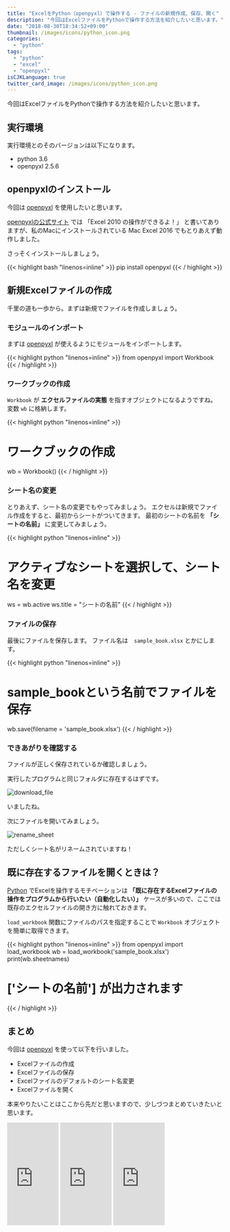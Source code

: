 ```yaml
---
title: "ExcelをPython（openpyxl）で操作する - ファイルの新規作成、保存、開く"
description: "今回はExcelファイルをPythonで操作する方法を紹介したいと思います。"
date: "2018-08-30T18:34:52+09:00"
thumbnail: /images/icons/python_icon.png
categories:
  - "python"
tags:
  - "python"
  - "excel"
  - "openpyxl"
isCJKLanguage: true
twitter_card_image: /images/icons/python_icon.png
---
```


今回はExcelファイルをPythonで操作する方法を紹介したいと思います。

## 実行環境

実行環境とのそのバージョンは以下になります。

* python 3.6
* openpyxl 2.5.6

<!--adsense-->

## openpyxlのインストール

今回は [openpyxl](https://openpyxl.readthedocs.io/en/stable/index.html) を使用したいと思います。

[openpyxlの公式サイト](https://openpyxl.readthedocs.io/en/stable/index.html) では 「Excel 2010 の操作ができるよ！」
と書いてありますが、私のMacにインストールされている Mac Excel 2016 でもとりあえず動作しました。

さっそくインストールしましょう。

{{< highlight bash "linenos=inline" >}}
pip install openpyxl
{{< / highlight >}}

<!--adsense-->

## 新規Excelファイルの作成

千里の道も一歩から。まずは新規でファイルを作成しましょう。

### モジュールのインポート

まずは [openpyxl](https://openpyxl.readthedocs.io/en/stable/index.html) が使えるようにモジュールをインポートします。

{{< highlight python "linenos=inline" >}}
from openpyxl import Workbook
{{< / highlight >}}

### ワークブックの作成

`Workbook` が **エクセルファイルの実態** を指すオブジェクトになるようですね。 変数 `wb` に格納します。

{{< highlight python "linenos=inline" >}}
# ワークブックの作成
wb = Workbook()
{{< / highlight >}}

### シート名の変更

とりあえず、シート名の変更でもやってみましょう。
エクセルは新規でファイル作成をすると、最初からシートがついてきます。
最初のシートの名前を **「シートの名前」** に変更してみましょう。

{{< highlight python "linenos=inline" >}}
# アクティブなシートを選択して、シート名を変更
ws =  wb.active
ws.title = "シートの名前"
{{< / highlight >}}

### ファイルの保存

最後にファイルを保存します。 ファイル名は　`sample_book.xlsx` とかにします。

{{< highlight python "linenos=inline" >}}
# sample_bookという名前でファイルを保存
wb.save(filename = 'sample_book.xlsx')
{{< / highlight >}}

### できあがりを確認する

ファイルが正しく保存されているか確認しましょう。

実行したプログラムと同じフォルダに存在するはずです。

![download_file](/images/20180830/download_file.png)

いましたね。

次にファイルを開いてみましょう。

![rename_sheet](/images/20180830/rename_sheet.png)

ただしくシート名がリネームされていますね！

<!--adsense-->

## 既に存在するファイルを開くときは？

[Python](https://www.python.org/) でExcelを操作するモチベーションは **「既に存在するExcelファイルの操作をプログラムから行いたい（自動化したい）」** ケースが多いので、ここでは既存のエクセルファイルの開き方に触れておきます。

`load_workbook` 関数にファイルのパスを指定することで `Workbook` オブジェクトを簡単に取得できます。

{{< highlight python "linenos=inline" >}}
from openpyxl import load_workbook
wb = load_workbook('sample_book.xlsx')
print(wb.sheetnames)
# ['シートの名前'] が出力されます
{{< / highlight >}}

<!--adsense-->

## まとめ

今回は [openpyxl](https://openpyxl.readthedocs.io/en/stable/index.html) を使って以下を行いました。

* Excelファイルの作成
* Excelファイルの保存
* Excelファイルのデフォルトのシート名変更
* Excelファイルを開く

本来やりたいことはここから先だと思いますので、少しづつまとめていきたいと思います。

<iframe style="width:120px;height:240px;" marginwidth="0" marginheight="0" scrolling="no" frameborder="0" src="https://rcm-fe.amazon-adsystem.com/e/cm?ref=qf_sp_asin_til&t=soudegesu-22&m=amazon&o=9&p=8&l=as1&IS2=1&detail=1&asins=4774196479&linkId=9f638725021ad496a17c5219a6672cd2&bc1=ffffff&lt1=_blank&fc1=333333&lc1=0066c0&bg1=ffffff&f=ifr">
</iframe>
<iframe style="width:120px;height:240px;" marginwidth="0" marginheight="0" scrolling="no" frameborder="0" src="https://rcm-fe.amazon-adsystem.com/e/cm?ref=qf_sp_asin_til&t=soudegesu-22&m=amazon&o=9&p=8&l=as1&IS2=1&detail=1&asins=4873117984&linkId=1f44de3fdd307ab42e2ff48aefcde747&bc1=ffffff&lt1=_blank&fc1=333333&lc1=0066c0&bg1=ffffff&f=ifr">
</iframe>
<iframe style="width:120px;height:240px;" marginwidth="0" marginheight="0" scrolling="no" frameborder="0" src="https://rcm-fe.amazon-adsystem.com/e/cm?ref=qf_sp_asin_til&t=soudegesu-22&m=amazon&o=9&p=8&l=as1&IS2=1&detail=1&asins=487311778X&linkId=dead5d9ca736c61a64b07ba1b39b3222&bc1=ffffff&lt1=_blank&fc1=333333&lc1=0066c0&bg1=ffffff&f=ifr">
</iframe>

